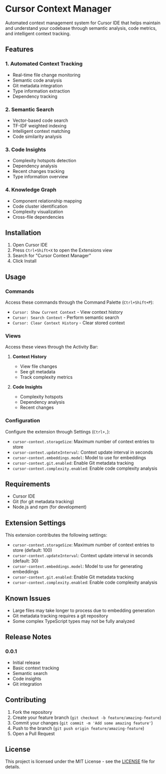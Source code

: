 # Cursor Context Manager

Automated context management system for Cursor IDE that helps maintain and understand your codebase through semantic analysis, code metrics, and intelligent context tracking.

## Features

### 1. Automated Context Tracking
- Real-time file change monitoring
- Semantic code analysis
- Git metadata integration
- Type information extraction
- Dependency tracking

### 2. Semantic Search
- Vector-based code search
- TF-IDF weighted indexing
- Intelligent context matching
- Code similarity analysis

### 3. Code Insights
- Complexity hotspots detection
- Dependency analysis
- Recent changes tracking
- Type information overview

### 4. Knowledge Graph
- Component relationship mapping
- Code cluster identification
- Complexity visualization
- Cross-file dependencies

## Installation

1. Open Cursor IDE
2. Press `Ctrl+Shift+X` to open the Extensions view
3. Search for "Cursor Context Manager"
4. Click Install

## Usage

### Commands
Access these commands through the Command Palette (`Ctrl+Shift+P`):
- `Cursor: Show Current Context` - View context history
- `Cursor: Search Context` - Perform semantic search
- `Cursor: Clear Context History` - Clear stored context

### Views
Access these views through the Activity Bar:
1. **Context History**
   - View file changes
   - See git metadata
   - Track complexity metrics
   
2. **Code Insights**
   - Complexity hotspots
   - Dependency analysis
   - Recent changes

### Configuration
Configure the extension through Settings (`Ctrl+,`):
- `cursor-context.storageSize`: Maximum number of context entries to store
- `cursor-context.updateInterval`: Context update interval in seconds
- `cursor-context.embeddings.model`: Model to use for embeddings
- `cursor-context.git.enabled`: Enable Git metadata tracking
- `cursor-context.complexity.enabled`: Enable code complexity analysis

## Requirements
- Cursor IDE
- Git (for git metadata tracking)
- Node.js and npm (for development)

## Extension Settings

This extension contributes the following settings:

* `cursor-context.storageSize`: Maximum number of context entries to store (default: 100)
* `cursor-context.updateInterval`: Context update interval in seconds (default: 30)
* `cursor-context.embeddings.model`: Model to use for generating embeddings
* `cursor-context.git.enabled`: Enable Git metadata tracking
* `cursor-context.complexity.enabled`: Enable code complexity analysis

## Known Issues

- Large files may take longer to process due to embedding generation
- Git metadata tracking requires a git repository
- Some complex TypeScript types may not be fully analyzed

## Release Notes

### 0.0.1
- Initial release
- Basic context tracking
- Semantic search
- Code insights
- Git integration

## Contributing

1. Fork the repository
2. Create your feature branch (`git checkout -b feature/amazing-feature`)
3. Commit your changes (`git commit -m 'Add some amazing feature'`)
4. Push to the branch (`git push origin feature/amazing-feature`)
5. Open a Pull Request

## License

This project is licensed under the MIT License - see the [LICENSE](LICENSE) file for details. 